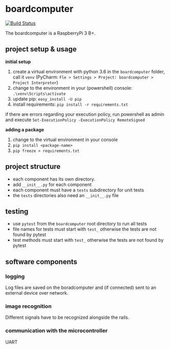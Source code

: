 # boardcomputer
[![Build Status](https://travis-ci.com/eddex/pren2.svg?token=iW3x5jyw6cyxqZrqYqGq&branch=master)](https://travis-ci.com/eddex/pren2)

The boardcomputer is a RaspberryPi 3 B+.

## project setup & usage
**initial setup**
1. create a virtual environment with python 3.6 in the `boardcomputer` folder, call it `venv` (PyCharm: `Fle > Settings > Project: boardcomputer > Project Interpreter`)
2. change to the environment in your (powershell) console: `.\venv\Scripts\activate`
3. update pip: `easy_install -U pip`
4. install requirements: `pip install -r requirements.txt`

if there are errors regarding your execution policy, run powershell as admin and execute `Set-ExecutionPolicy -ExecutionPolicy RemoteSigned`

**adding a package**
1. change to the virtual environment in your console
2. `pip install <package-name>`
3. `pip freeze > requirements.txt`

## project structure
- each component has its own directory.
- add `__init__.py` for each component
- each component must have a `tests` subdirectory for unit tests
- the `tests` directories also need an `__init__.py` file

## testing
- use `pytest` from the `boardcomputer` root directory to run all tests
- file names for tests must start with `test_` otherwise the tests are not found by pytest
- test methods must start with `test_` otherwise the tests are not found by pytest

## software components

### logging
Log files are saved on the boradcomputer and (if connected) sent to an external device over network.

### image recognition
Different signals have to be recognized alongside the rails.

### communication with the microcontroller
UART